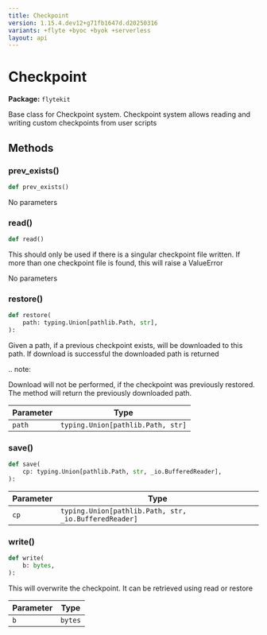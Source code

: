 ```yaml
---
title: Checkpoint
version: 1.15.4.dev12+g71fb1647d.d20250316
variants: +flyte +byoc +byok +serverless
layout: api
---
```


# Checkpoint

**Package:** `flytekit`

Base class for Checkpoint system. Checkpoint system allows reading and writing custom checkpoints from user
scripts


## Methods

### prev_exists()

```python
def prev_exists()
```
No parameters
### read()

```python
def read()
```
This should only be used if there is a singular checkpoint file written. If more than one checkpoint file is
found, this will raise a ValueError


No parameters
### restore()

```python
def restore(
    path: typing.Union[pathlib.Path, str],
):
```
Given a path, if a previous checkpoint exists, will be downloaded to this path.
If download is successful the downloaded path is returned

.. note:

Download will not be performed, if the checkpoint was previously restored. The method will return the
previously downloaded path.


| Parameter | Type |
|-|-|
| `path` | `typing.Union[pathlib.Path, str]` |
### save()

```python
def save(
    cp: typing.Union[pathlib.Path, str, _io.BufferedReader],
):
```
| Parameter | Type |
|-|-|
| `cp` | `typing.Union[pathlib.Path, str, _io.BufferedReader]` |
### write()

```python
def write(
    b: bytes,
):
```
This will overwrite the checkpoint. It can be retrieved using read or restore


| Parameter | Type |
|-|-|
| `b` | `bytes` |
